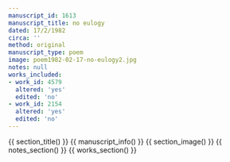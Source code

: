 ```yaml
---
manuscript_id: 1613
manuscript_title: no eulogy
dated: 17/2/1982
circa: ''
method: original
manuscript_type: poem
image: poem1982-02-17-no-eulogy2.jpg
notes: null
works_included:
- work_id: 4579
  altered: 'yes'
  edited: 'no'
- work_id: 2154
  altered: 'yes'
  edited: 'no'
---
```


{{ section_title() }}
{{ manuscript_info() }}
{{ section_image() }}
{{ notes_section() }}
{{ works_section() }}
